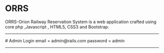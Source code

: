 # ORRS
ORRS-Orion Railway Reservation  System is a web application crafted using core php ,Javascript , HTML5, CSS3 and Bootstrap.

<hr>
# Admin Login
email = admin@rails.com
password = admin
<hr>

